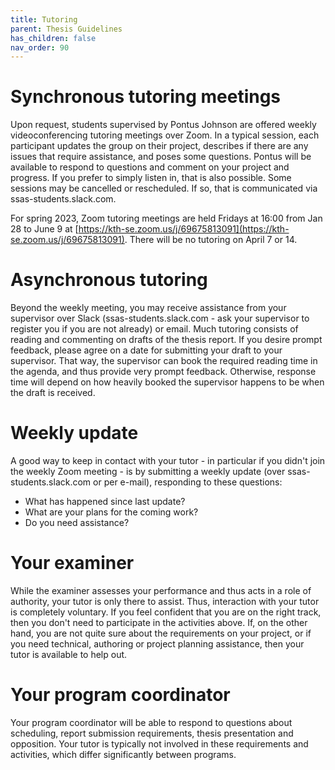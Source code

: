 ```yaml
---
title: Tutoring
parent: Thesis Guidelines
has_children: false
nav_order: 90
---
```


# Synchronous tutoring meetings

Upon request, students supervised by Pontus Johnson are offered weekly videoconferencing tutoring meetings over Zoom. In a typical session, each participant updates the group on their project, describes if there are any issues that require assistance, and poses some questions. Pontus will be available to respond to questions and comment on your project and progress. If you prefer to simply listen in, that is also possible. Some sessions may be cancelled or rescheduled. If so, that is communicated via ssas-students.slack.com. 

For spring 2023, Zoom tutoring meetings are held Fridays at 16:00 from Jan 28 to June 9 at [https://kth-se.zoom.us/j/69675813091](https://kth-se.zoom.us/j/69675813091). There will be no tutoring on April 7 or 14.

# Asynchronous tutoring

Beyond the weekly meeting, you may receive assistance from your supervisor over Slack (ssas-students.slack.com - ask your supervisor to register you if you are not already) or email. Much tutoring consists of reading and commenting on drafts of the thesis report. If you desire prompt feedback, please agree on a date for submitting your draft to your supervisor. That way, the supervisor can book the required reading time in the agenda, and thus provide very prompt feedback. Otherwise, response time will depend on how heavily booked the supervisor happens to be when the draft is received.

# Weekly update

A good way to keep in contact with your tutor - in particular if you didn't join the weekly Zoom meeting - is by submitting a weekly update (over ssas-students.slack.com or per e-mail), responding to these questions:
- What has happened since last update?
- What are your plans for the coming work?
- Do you need assistance?

# Your examiner
While the examiner assesses your performance and thus acts in a role of authority, your tutor is only there to assist. Thus, interaction with your tutor is completely voluntary. If you feel confident that you are on the right track, then you don't need to participate in the activities above. If, on the other hand, you are not quite sure about the requirements on your project, or if you need technical, authoring or project planning assistance, then your tutor is available to help out.

# Your program coordinator
Your program coordinator will be able to respond to questions about scheduling, report submission requirements, thesis presentation and opposition. Your tutor is typically not involved in these requirements and activities, which differ significantly between programs.

